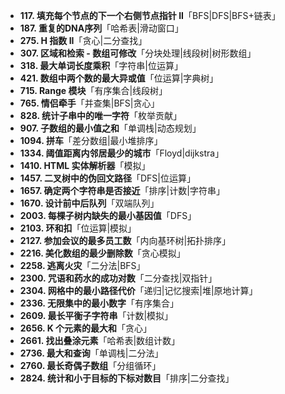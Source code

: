 
- **117. 填充每个节点的下一个右侧节点指针 II**「BFS|DFS|BFS+链表」
- **187. 重复的DNA序列**「哈希表|滑动窗口」
- **275. H 指数 II**「贪心|二分查找」
- **307. 区域和检索 - 数组可修改**「分块处理|线段树|树形数组」
- **318. 最大单词长度乘积**「字符串|位运算」
- **421. 数组中两个数的最大异或值**「位运算|字典树」
- **715. Range 模块**「有序集合|线段树」
- **765. 情侣牵手**「并查集|BFS|贪心」
- **828. 统计子串中的唯一字符**「枚举贡献」
- **907. 子数组的最小值之和**「单调栈|动态规划」
- **1094. 拼车**「差分数组|最小堆排序」
- **1334. 阈值距离内邻居最少的城市**「Floyd|dijkstra」
- **1410. HTML 实体解析器**「模拟」
- **1457. 二叉树中的伪回文路径**「DFS|位运算」
- **1657. 确定两个字符串是否接近**「排序|计数|字符串」
- **1670. 设计前中后队列**「双端队列」
- **2003. 每棵子树内缺失的最小基因值**「DFS」
- **2103. 环和扣**「位运算|模拟」
- **2127. 参加会议的最多员工数**「内向基环树|拓扑排序」
- **2216. 美化数组的最少删除数**「贪心模拟」
- **2258. 逃离火灾**「二分法|BFS」
- **2300. 咒语和药水的成功对数**「二分查找|双指针」
- **2304. 网格中的最小路径代价**「递归|记忆搜索|堆|原地计算」
- **2336. 无限集中的最小数字**「有序集合」
- **2609. 最长平衡子字符串**「计数|模拟」
- **2656. K 个元素的最大和**「贪心」
- **2661. 找出叠涂元素**「哈希表|数组计数」
- **2736. 最大和查询**「单调栈|二分法」
- **2760. 最长奇偶子数组**「分组循环」
- **2824. 统计和小于目标的下标对数目**「排序|二分查找」